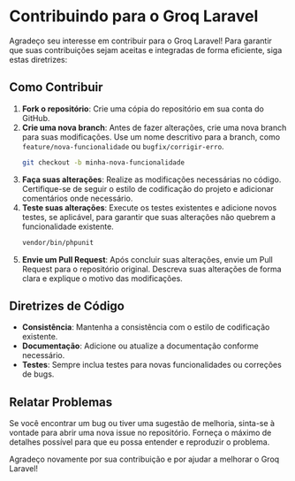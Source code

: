 # Contribuindo para o Groq Laravel

Agradeço seu interesse em contribuir para o Groq Laravel! Para garantir que suas contribuições sejam aceitas e integradas de forma eficiente, siga estas diretrizes:

## Como Contribuir

1. **Fork o repositório**: Crie uma cópia do repositório em sua conta do GitHub.
2. **Crie uma nova branch**: Antes de fazer alterações, crie uma nova branch para suas modificações. Use um nome descritivo para a branch, como `feature/nova-funcionalidade` ou `bugfix/corrigir-erro`.
   ```bash
   git checkout -b minha-nova-funcionalidade
   ```
3. **Faça suas alterações**: Realize as modificações necessárias no código. Certifique-se de seguir o estilo de codificação do projeto e adicionar comentários onde necessário.
4. **Teste suas alterações**: Execute os testes existentes e adicione novos testes, se aplicável, para garantir que suas alterações não quebrem a funcionalidade existente.
   ```bash
   vendor/bin/phpunit
   ```
5. **Envie um Pull Request**: Após concluir suas alterações, envie um Pull Request para o repositório original. Descreva suas alterações de forma clara e explique o motivo das modificações.

## Diretrizes de Código

- **Consistência**: Mantenha a consistência com o estilo de codificação existente.
- **Documentação**: Adicione ou atualize a documentação conforme necessário.
- **Testes**: Sempre inclua testes para novas funcionalidades ou correções de bugs.

## Relatar Problemas

Se você encontrar um bug ou tiver uma sugestão de melhoria, sinta-se à vontade para abrir uma nova issue no repositório. Forneça o máximo de detalhes possível para que eu possa entender e reproduzir o problema.

Agradeço novamente por sua contribuição e por ajudar a melhorar o Groq Laravel!

